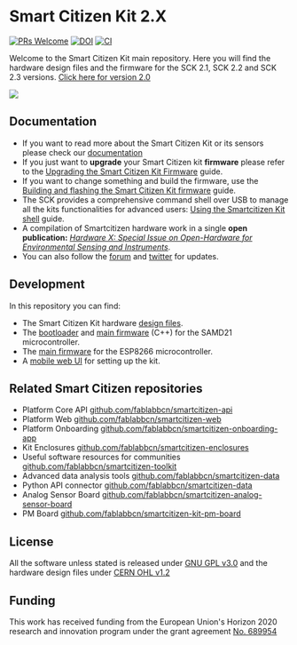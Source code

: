 # Smart Citizen Kit 2.X

[![PRs Welcome](https://img.shields.io/badge/PRs-welcome-brightgreen.svg)]()
[![DOI](https://zenodo.org/badge/109865611.svg)](https://zenodo.org/badge/latestdoi/109865611)
[![CI](https://github.com/fablabbcn/smartcitizen-kit-2x/actions/workflows/build.yml/badge.svg)](https://github.com/fablabbcn/smartcitizen-kit-2x/actions/workflows/build.yml)

Welcome to the Smart Citizen Kit main repository. Here you will find the hardware design files and the firmware for the SCK 2.1, SCK 2.2 and SCK 2.3 versions. [Click here for version 2.0](https://github.com/fablabbcn/smartcitizen-kit-20)

![](https://live.staticflickr.com/65535/47950912168_fcf8fa398c_h.jpg)

## Documentation

* If you want to read more about the Smart Citizen Kit or its sensors please check our [documentation](http://docs.smartcitizen.me/)
* If you just want to **upgrade** your Smart Citizen kit **firmware** please refer to the [Upgrading the Smart Citizen Kit Firmware](http://docs.smartcitizen.me/Guides/firmware/Update%20the%20firmware/) guide.
* If you want to change something and build the firmware, use the [Building and flashing the Smart Citizen Kit firmware](http://docs.smartcitizen.me/Guides/firmware/Edit%20the%20Firmware/) guide.
* The SCK provides a comprehensive command shell over USB to manage all the kits functionalities for advanced users: [Using the Smartcitizen Kit shell](http://docs.smartcitizen.me/Guides/getting%20started/Using%20the%20Shell/) guide.
* A compilation of Smartcitizen hardware work in a single **open publication:** [_Hardware X: Special Issue on Open-Hardware for Environmental Sensing and Instruments_](https://doi.org/10.1016/j.ohx.2019.e00070).
* You can also follow the [forum](https://forum.smartcitizen.me/) and [twitter](https://twitter.com/SmartCitizenKit) for updates.

## Development

In this repository you can find:

* The Smart Citizen Kit hardware [design files](./hardware).
* The [bootloader](bootloader) and [main firmware](./sam) (C++) for the SAMD21 microcontroller.
* The [main firmware](./esp) for the ESP8266 microcontroller.
* A [mobile web UI](./mock-api) for setting up the kit.

## Related Smart Citizen repositories

* Platform Core API [github.com/fablabbcn/smartcitizen-api](https://github.com/fablabbcn/smartcitizen-api)
* Platform Web [github.com/fablabbcn/smartcitizen-web](https://github.com/fablabbcn/smartcitizen-web)
* Platform Onboarding [github.com/fablabbcn/smartcitizen-onboarding-app](https://github.com/fablabbcn/smartcitizen-onboarding-app)
* Kit Enclosures [github.com/fablabbcn/smartcitizen-enclosures](https://github.com/fablabbcn/smartcitizen-enclosures)
* Useful software resources for communities [github.com/fablabbcn/smartcitizen-toolkit](https://github.com/fablabbcn/smartcitizen-toolkit)
* Advanced data analysis tools [github.com/fablabbcn/smartcitizen-data](https://github.com/fablabbcn/smartcitizen-data)
* Python API connector [github.com/fablabbcn/smartcitizen-data](https://github.com/fablabbcn/smartcitizen-connector)
* Analog Sensor Board [github.com/fablabbcn/smartcitizen-analog-sensor-board](https://github.com/fablabbcn/smartcitizen-analog-sensor-board)
* PM Board [github.com/fablabbcn/smartcitizen-kit-pm-board](https://github.com/fablabbcn/smartcitizen-kit-pm-board)

## License

All the software unless stated is released under [GNU GPL v3.0](https://github.com/fablabbcn/smartcitizen-kit-20/blob/master/LICENSE) and the hardware design files under [CERN OHL v1.2](https://github.com/fablabbcn/smartcitizen-kit-20/blob/master/hardware/LICENSE)

## Funding

This work has received funding from the European Union's Horizon 2020 research and innovation program under the grant agreement [No. 689954](https://cordis.europa.eu/project/rcn/202639_en.html)
